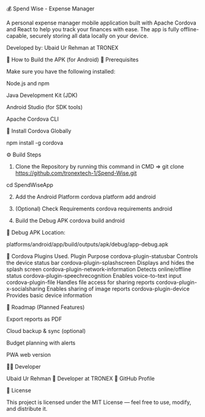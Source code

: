 💰 Spend Wise - Expense Manager

A personal expense manager mobile application built with Apache Cordova and React to help you track your finances with ease.
The app is fully offline-capable, securely storing all data locally on your device.

Developed by: Ubaid Ur Rehman
 at TRONEX


🚀 How to Build the APK (for Android)
🧩 Prerequisites

Make sure you have the following installed:

Node.js and npm

Java Development Kit (JDK)

Android Studio
 (for SDK tools)

Apache Cordova CLI

🧱 Install Cordova Globally

 npm install -g cordova

⚙️ Build Steps
1. Clone the Repository by running this command in CMD 
=>  git clone https://github.com/tronextech-1/Spend-Wise.git

  cd SpendWiseApp

2. Add the Android Platform
cordova platform add android

3. (Optional) Check Requirements
cordova requirements android

4. Build the Debug APK
cordova build android


📍 Debug APK Location:

platforms/android/app/build/outputs/apk/debug/app-debug.apk


🔌 Cordova Plugins Used.
Plugin	Purpose
cordova-plugin-statusbar	Controls the device status bar
cordova-plugin-splashscreen	Displays and hides the splash screen
cordova-plugin-network-information	Detects online/offline status
cordova-plugin-speechrecognition	Enables voice-to-text input
cordova-plugin-file	Handles file access for sharing reports
cordova-plugin-x-socialsharing	Enables sharing of image reports
cordova-plugin-device	Provides basic device information

🧭 Roadmap (Planned Features)

 Export reports as PDF

 Cloud backup & sync (optional)

 Budget planning with alerts

 PWA web version

🧑‍💻 Developer

Ubaid Ur Rehman
🔹 Developer at TRONEX
🔹 GitHub Profile

📜 License

This project is licensed under the MIT License — feel free to use, modify, and distribute it.
